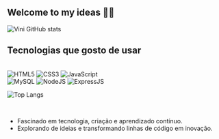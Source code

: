 ## Welcome to my ideas 🧠👾



![Vini GitHub stats](https://github-readme-stats.vercel.app/api?username=viniciusrodd&show_icons=true&theme=radical)

## Tecnologias que gosto de usar

<div style="display: inline-block"><br>
    <img src="https://img.shields.io/badge/HTML5-E34F26?style=for-the-badge&logo=html5&logoColor=white" alt="HTML5">
    <img src="https://img.shields.io/badge/CSS3-1572B6?style=for-the-badge&logo=css3&logoColor=white" alt="CSS3">
    <img src="https://img.shields.io/badge/JavaScript-F7DF1E?style=for-the-badge&logo=javascript&logoColor=black" alt="JavaScript"> <br>
    <img src="https://img.shields.io/badge/MySQL-00000F?style=for-the-badge&logo=mysql&logoColor=white" alt="MySQL">
    <img src="https://img.shields.io/badge/Node.js-43853D?style=for-the-badge&logo=node.js&logoColor=white" alt="NodeJS">
    <img src="https://img.shields.io/badge/Express.js-404D59?style=for-the-badge" alt="ExpressJS">
</div> 
<br>

![Top Langs](https://github-readme-stats.vercel.app/api/top-langs/?username=viniciusrodd&hide_progress=true)

<br>

- Fascinado em tecnologia, criação e aprendizado contínuo.
- Explorando de ideias e transformando linhas de código em inovação.
